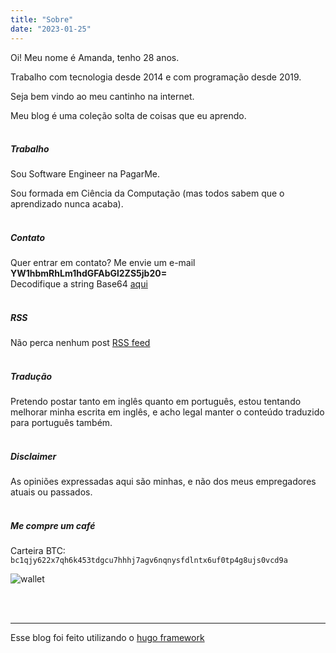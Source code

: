 ```yaml
---
title: "Sobre"
date: "2023-01-25"
---
```


Oi! Meu nome é Amanda, tenho 28 anos.

Trabalho com tecnologia desde 2014 e com programação desde 2019.

Seja bem vindo ao meu cantinho na internet.

Meu blog é uma coleção solta de coisas que eu aprendo.
<br/><br/>
##### Trabalho

Sou Software Engineer na PagarMe.

Sou formada em Ciência da Computação (mas todos sabem que o aprendizado nunca acaba).
<br/><br/>
##### Contato

Quer entrar em contato? Me envie um e-mail **YW1hbmRhLm1hdGFAbGl2ZS5jb20=**
<br/>
Decodifique a string Base64 [aqui](https://www.base64decode.org/)
<br/><br/>
##### RSS

Não perca nenhum post [RSS feed](/index.xml)
<br/><br/>
##### Tradução

Pretendo postar tanto em inglês quanto em português, estou tentando melhorar minha escrita em inglês, e acho legal manter o conteúdo traduzido para português também.
<br/><br/>
##### Disclaimer
As opiniões expressadas aqui são minhas, e não dos meus empregadores atuais ou passados.
<br/><br/>
##### Me compre um café
Carteira BTC: `bc1qjy622x7qh6k453tdgcu7hhhj7agv6nqnysfdlntx6uf0tp4g8ujs0vcd9a`

![wallet](/img/wallet.png)

</br></br>
___
Esse blog foi feito utilizando o [hugo framework](https://gohugo.io/)
